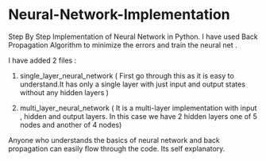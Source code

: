 # Neural-Network-Implementation
Step By Step Implementation of Neural Network in Python. I have used Back Propagation Algorithm
to minimize the errors and train the neural net .

I have added 2 files :

1. single_layer_neural_network ( First go through this as it is easy to understand.It
   has only a single layer with just input and output states without any hidden layers ) 
   
2. multi_layer_neural_network  ( It is a multi-layer implementation with input , hidden and output layers. In 
   this case we have 2 hidden layers one of 5 nodes and another of 4 nodes)
   
Anyone who understands the basics of neural network and back propagation can easily flow through the code. Its
self explanatory.   
